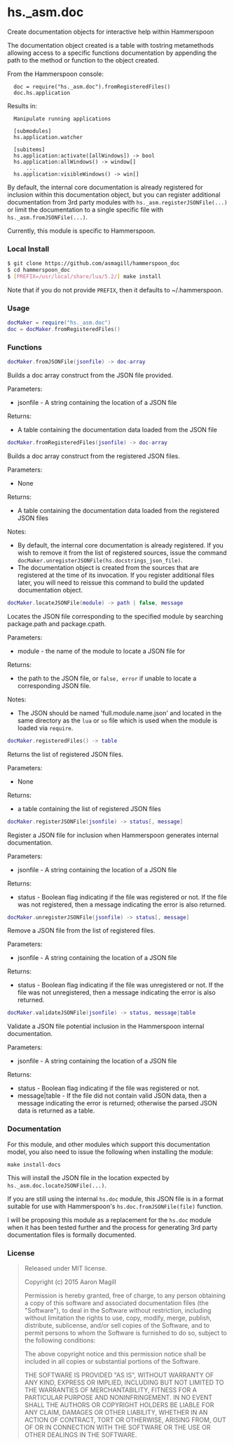 hs._asm.doc
===========
Create documentation objects for interactive help within Hammerspoon

The documentation object created is a table with tostring metamethods allowing access to a specific functions documentation by appending the path to the method or function to the object created.

From the Hammerspoon console:

      doc = require("hs._asm.doc").fromRegisteredFiles()
      doc.hs.application

Results in:

      Manipulate running applications

      [submodules]
      hs.application.watcher

      [subitems]
      hs.application:activate([allWindows]) -> bool
      hs.application:allWindows() -> window[]
          ...
      hs.application:visibleWindows() -> win[]

By default, the internal core documentation is already registered for inclusion within this documentation object, but you can register additional documentation from 3rd party modules with `hs._asm.registerJSONFile(...)` or limit the documentation to a single specific file with `hs._asm.fromJSONFile(...)`.

Currently, this module is specific to Hammerspoon.

### Local Install
~~~bash
$ git clone https://github.com/asmagill/hammerspoon_doc
$ cd hammerspoon_doc
$ [PREFIX=/usr/local/share/lua/5.2/] make install
~~~

Note that if you do not provide `PREFIX`, then it defaults to ~/.hammerspoon.

### Usage

~~~lua
docMaker = require("hs._asm.doc")
doc = docMaker.fromRegisteredFiles()
~~~

### Functions


~~~lua
docMaker.fromJSONFile(jsonfile) -> doc-array
~~~
Builds a doc array construct from the JSON file provided.

Parameters:
 * jsonfile - A string containing the location of a JSON file

Returns:
 * A table containing the documentation data loaded from the JSON file


~~~lua
docMaker.fromRegisteredFiles(jsonfile) -> doc-array
~~~
Builds a doc array construct from the registered JSON files.

Parameters:
 * None

Returns:
 * A table containing the documentation data loaded from the registered JSON files

Notes:
 * By default, the internal core documentation is already registered.  If you wish to remove it from the list of registered sources, issue the command `docMaker.unregisterJSONFile(hs.docstrings_json_file)`.
 * The documentation object is created from the sources that are registered at the time of its invocation. If you register additional files later, you will need to reissue this command to build the updated documentation object.


~~~lua
docMaker.locateJSONFile(module) -> path | false, message
~~~
Locates the JSON file corresponding to the specified module by searching package.path and package.cpath.

Parameters:
 * module - the name of the module to locate a JSON file for

Returns:
 * the path to the JSON file, or `false, error` if unable to locate a corresponding JSON file.

Notes:
 * The JSON should be named 'full.module.name.json' and located in the same directory as the `lua` or `so` file which is used when the module is loaded via `require`.


~~~lua
docMaker.registeredFiles() -> table
~~~
Returns the list of registered JSON files.

Parameters:
 * None

Returns:
  * a table containing the list of registered JSON files


~~~lua
docMaker.registerJSONFile(jsonfile) -> status[, message]
~~~
Register a JSON file for inclusion when Hammerspoon generates internal documentation.

Parameters:
 * jsonfile - A string containing the location of a JSON file

Returns:
 * status - Boolean flag indicating if the file was registered or not.  If the file was not registered, then a message indicating the error is also returned.


~~~lua
docMaker.unregisterJSONFile(jsonfile) -> status[, message]
~~~
Remove a JSON file from the list of registered files.

Parameters:
 * jsonfile - A string containing the location of a JSON file

Returns:
 * status - Boolean flag indicating if the file was unregistered or not.  If the file was not unregistered, then a message indicating the error is also returned.


~~~lua
docMaker.validateJSONFile(jsonfile) -> status, message|table
~~~
Validate a JSON file potential inclusion in the Hammerspoon internal documentation.

Parameters:
 * jsonfile - A string containing the location of a JSON file

Returns:
 * status - Boolean flag indicating if the file was registered or not.
 * message|table - If the file did not contain valid JSON data, then a message indicating the error is returned; otherwise the parsed JSON data is returned as a table.


### Documentation

For this module, and other modules which support this documentation model, you also need to issue the following when installing the module:

    make install-docs

This will install the JSON file in the location expected by `hs._asm.doc.locateJSONFile(...)`.

If you are still using the internal `hs.doc` module, this JSON file is in a format suitable for use with Hammerspoon's `hs.doc.fromJSONFile(file)` function.

I will be proposing this module as a replacement for the `hs.doc` module when it has been tested further and the process for generating 3rd party documentation files is formally documented.

### License

> Released under MIT license.
>
> Copyright (c) 2015 Aaron Magill
>
> Permission is hereby granted, free of charge, to any person obtaining a copy of this software and associated documentation files (the "Software"), to deal in the Software without restriction, including without limitation the rights to use, copy, modify, merge, publish, distribute, sublicense, and/or sell copies of the Software, and to permit persons to whom the Software is furnished to do so, subject to the following conditions:
>
> The above copyright notice and this permission notice shall be included in all copies or substantial portions of the Software.
>
> THE SOFTWARE IS PROVIDED "AS IS", WITHOUT WARRANTY OF ANY KIND, EXPRESS OR IMPLIED, INCLUDING BUT NOT LIMITED TO THE WARRANTIES OF MERCHANTABILITY, FITNESS FOR A PARTICULAR PURPOSE AND NONINFRINGEMENT. IN NO EVENT SHALL THE AUTHORS OR COPYRIGHT HOLDERS BE LIABLE FOR ANY CLAIM, DAMAGES OR OTHER LIABILITY, WHETHER IN AN ACTION OF CONTRACT, TORT OR OTHERWISE, ARISING FROM, OUT OF OR IN CONNECTION WITH THE SOFTWARE OR THE USE OR OTHER DEALINGS IN THE SOFTWARE.
>
